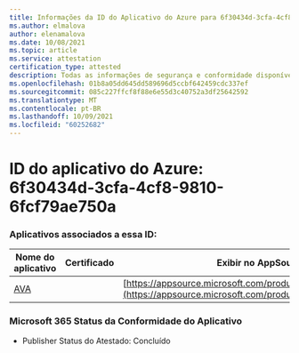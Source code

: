 ```yaml
---
title: Informações da ID do Aplicativo do Azure para 6f30434d-3cfa-4cf8-9810-6fcf79ae750a
ms.author: elmalova
author: elenamalova
ms.date: 10/08/2021
ms.topic: article
ms.service: attestation
certification_type: attested
description: Todas as informações de segurança e conformidade disponíveis para 6f30434d-3cfa-4cf8-9810-6fcf79ae750a.
ms.openlocfilehash: 01b8a05dd645dd589696d5ccbf642459cdc337ef
ms.sourcegitcommit: 085c227ffcf8f88e6e55d3c40752a3df25642592
ms.translationtype: MT
ms.contentlocale: pt-BR
ms.lasthandoff: 10/09/2021
ms.locfileid: "60252682"
---
```

# <a name="azure-app-id-6f30434d-3cfa-4cf8-9810-6fcf79ae750a"></a>ID do aplicativo do Azure: 6f30434d-3cfa-4cf8-9810-6fcf79ae750a


### <a name="apps-associated-with-this-id"></a>Aplicativos associados a essa ID:
| **Nome do aplicativo** | **Certificado** | **Exibir no AppSource** |
|--------------|---------------|-----------------------|
| [AVA](https://docs.microsoft.com/microsoft-365-app-certification/forward/WA104381883) |  | [https://appsource.microsoft.com/product/office/WA104381883](https://appsource.microsoft.com/product/office/WA104381883) |

### <a name="microsoft-365-app-compliance-status"></a>Microsoft 365 Status da Conformidade do Aplicativo
- Publisher Status do Atestado: Concluído
